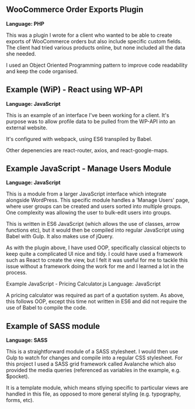 ## WooCommerce Order Exports Plugin
**Language: PHP**

This was a plugin I wrote for a client who wanted to be able to create exports of WooCommerce orders but also include specific custom fields. The client had tried various products online, but none included all the data she needed.

I used an Object Oriented Programming pattern to improve code readability and keep the code organised.

## Example (WiP) - React using WP-API
**Language: JavaScript**

This is an example of an interface I've been working for a client. It's purpose was to allow profile data to be pulled from the WP-API into an external website.

It's configured with webpack, using ES6 transpiled by Babel.

Other depenencies are react-router, axios, and react-google-maps.

## Example JavaScript - Manage Users Module
**Language: JavaScript**

This is a module from a larger JavaScript interface which integrate alongside WordPress. This specific module handles a 'Manage Users' page, where user groups can be created and users sorted into multiple groups. One complexity was allowing the user to bulk-edit users into groups.

This is written in ES6 JavaScript (which allows the use of classes, arrow functions etc), but it would then be compiled into regular JavaScript using Babel with Gulp. It also makes use of jQuery.

As with the plugin above, I have used OOP, specifically classical objects to keep quite a complicated UI nice and tidy. I could have used a framework such as React to create the view, but I felt it was useful for me to tackle this issue without a framework doing the work for me and I learned a lot in the process. 

Example JavaScript - Pricing Calculator.js
Language: JavaScript

A pricing calculator was required as part of a quotation system. As above, this follows OOP, except this time not written in ES6 and did not require the use of Babel to compile the code.

## Example of SASS module
**Language: SASS**

This is a straightforward module of a SASS stylesheet. I would then use Gulp to watch for changes and compile into a regular CSS stylesheet. For this project I used a SASS grid framework called Avalanche which also provided the media queries (referenced as variables in the example, e.g. $pocket).

It is a template module, which means stlying specific to particular views are handled in this file, as opposed to more general styling (e.g. typography, forms, etc).
